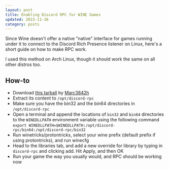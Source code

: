```yaml
---
layout: post
title: Enabling Discord RPC for WINE Games
updated: 2023-11-16
category: posts
---
```


Since Wine doesn't offer a native "native" interface for games running under it to connect to the Discord Rich Presence listener on Linux, here's a short guide on how to make RPC work.

I used this method on Arch Linux, though it should work the same on all other distros too.

## How-to

- Download [this tarball](https://github.com/Marc3842h/rpc-wine/releases/download/1.0.0/rpc-wine.tar.gz) by [Marc3842h](https://github.com/Marc3842h/)
- Extract its content to `/opt/discord-rpc`
- Make sure you have the bin32 and the bin64 directories in `/opt/discord-rpc`
- Open a terminal and append the locations of `bin32` and `bin64` directories to the `WINEDLLPATH` environment variable using the following command `export WINEDLLPATH=$WINEDLLPATH:/opt/discord-rpc/bin64:/opt/discord-rpc/bin32`
- Run winetricks/protontricks, select your wine prefix (default prefix if using protontricks), and run winecfg
- Head to the libraries tab, and add a new override for library by typing in `discord-rpc` and clicking add. Hit Apply, and then OK
- Run your game the way you usually would, and RPC should be working now
